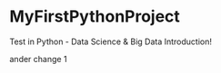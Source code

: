# MyFirstPythonProject
Test in Python - Data Science &amp; Big Data  Introduction! 

ander change 1 